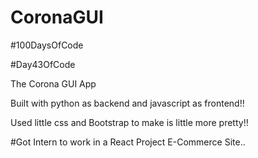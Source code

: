 # CoronaGUI

#100DaysOfCode

#Day43OfCode

The Corona GUI App

Built with python as backend and javascript as frontend!!

Used little css and Bootstrap to make is little more pretty!!

#Got Intern to work in a React Project E-Commerce Site..
